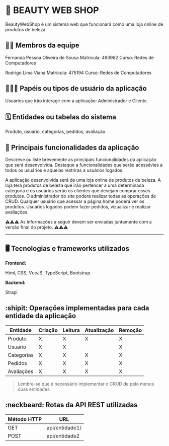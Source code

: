 # :checkered_flag: BEAUTY WEB SHOP

BeautyWebShop é um sistema web que funcionará como uma loja online de produtos de beleza.

## :technologist: Membros da equipe

Fernanda Pessoa Oliveira de Sousa
Matrícula: 493982
Curso: Redes de Computadores



Rodrigo Lima Viana
Matrícula: 475194
Curso: Redes de Computadores 


## :people_holding_hands: Papéis ou tipos de usuário da aplicação

Usuários que irão interagir com a aplicação: Administrador e Cliente.

## :spiral_calendar: Entidades ou tabelas do sistema

Produto, usuário, categorias, pedidos, avaliação.

## :triangular_flag_on_post:	 Principais funcionalidades da aplicação

Descreve ou liste brevemente as principais funcionalidades da aplicação que será desenvolvida. Destaque a funcionalidades que serão acessévies a todos os usuários e aquelas restriras a usuários logados.


A aplicação desenvolvida será de uma loja online de produtos de beleza. A loja terá produtos de beleza que irão pertencer a uma determinada categoria e os usuários serão os clientes que desejam comprar esses produtos. O administrador do site poderá realizar todas as operações de CRUD. Qualquer usuário que acessar a página home poderá ver os produtos. Usuários logados podem fazer pedidos, vizualizar e realizar avaliações.



:warning::warning::warning: As informações a seguir devem ser enviadas juntamente com a versão final do projeto. :warning::warning::warning:


----

## :desktop_computer: Tecnologias e frameworks utilizados

**Frontend:**

Html, CSS, VueJS, TypeScript, Bootstrap.

**Backend:**

Strapi


## :shipit: Operações implementadas para cada entidade da aplicação


| Entidade| Criação | Leitura | Atualização | Remoção |
| --- | --- | --- | --- | --- |
| Produto | X | X | X | X |
| Usuario | X | X |  | X |
| Categorias | X | X | X | X |
| Pedidos| X | X | X | X |
| Avaliações | X | X | X | X |

> Lembre-se que é necessário implementar o CRUD de pelo menos duas entidades.

## :neckbeard: Rotas da API REST utilizadas

| Método HTTP | URL |
| --- | --- |
| GET | api/entidade1/|
| POST | api/entidade2 |

